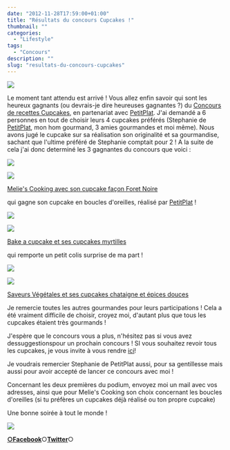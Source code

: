 ```yaml
---
date: "2012-11-28T17:59:00+01:00"
title: "Résultats du concours Cupcakes !"
thumbnail: ""
categories:
  - "Lifestyle"
tags:
  - "Concours"
description: ""
slug: "resultats-du-concours-cupcakes"
---
```


[![](https://crokmou.com/images/concours_recettes_cupcakes_crokmou_partenaire_petitplat.fr_bann-300x1501-300x150.jpg)](http://www.crokmou.com/wp-content/uploads/2012/11/concours_recettes_cupcakes_crokmou_partenaire_petitplat.fr_bann-300x1501.jpg)

Le moment tant attendu est arrivé ! Vous allez enfin savoir qui sont les heureux gagnants (ou devrais-je dire heureuses gagnantes ?) du [Concours de recettes Cupcakes](http://www.crokmou.com/2012/10/concours-recette-cupcake-partenaire-petitplat.fr.html), en partenariat avec [PetitPlat](http://www.petitplat.fr/). J'ai demandé a 6 personnes en tout de choisir leurs 4 cupcakes préférés (Stephanie de [PetitPlat](http://www.petitplat.fr/), mon hom gourmand, 3 amies gourmandes et moi même). Nous avons jugé le cupcake sur sa réalisation son originalité et sa gourmandise, sachant que l'ultime préféré de Stephanie comptait pour 2 ! A la suite de cela j'ai donc determiné les 3 gagnantes du concours que voici :

[![](https://crokmou.com/images/1ere1.jpg)](http://www.crokmou.com/wp-content/uploads/2012/11/1ere1.jpg)

[![](https://crokmou.com/images/foret-noire1-225x3001.jpg)](http://www.crokmou.com/wp-content/uploads/2012/11/foret-noire1-225x3001.jpg)

[Melie's Cooking avec son cupcake façon Foret Noire](http://meliescooking.wordpress.com/2012/11/09/cupcake-facon-foret-noire/)

qui gagne son cupcake en boucles d'oreilles, réalisé par [PetitPlat](http://www.petitplat.fr/) !

[![](https://crokmou.com/images/2eme1.jpg)](http://www.crokmou.com/wp-content/uploads/2012/11/2eme1.jpg)

[![](https://crokmou.com/images/813524061.jpg)](http://www.crokmou.com/wp-content/uploads/2012/11/813524061.jpg)

[Bake a cupcake et ses cupcakes myrtilles](http://bakeacupcake.canalblog.com/archives/2012/11/24/25658490.html)

qui remporte un petit colis surprise de ma part !

[![](https://crokmou.com/images/3eme1.jpg)](http://www.crokmou.com/wp-content/uploads/2012/11/3eme1.jpg)

[![](https://crokmou.com/images/Diapositive1-208x3001-208x300.jpg)](http://www.crokmou.com/wp-content/uploads/2012/11/Diapositive1-208x3001.jpg)

[Saveurs Végétales et ses cupcakes chataigne et épices douces](http://saveursvegetales.blogspot.com/2012/11/cupcakes-chataigne-epices-duces.html)

Je remercie toutes les autres gourmandes pour leurs participations ! Cela a été vraiment difficile de choisir, croyez moi, d'autant plus que tous les cupcakes étaient très gourmands !

J'espère que le concours vous a plus, n'hésitez pas si vous avez dessuggestionspour un prochain concours ! SI vous souhaitez revoir tous les cupcakes, je vous invite à vous rendre [ici](http://www.crokmou.com/2012/10/participations-au-concours-de-recettes.html)!

Je voudrais remercier Stephanie de PetitPlat aussi, pour sa gentillesse mais aussi pour avoir accepté de lancer ce concours avec moi !

Concernant les deux premières du podium, envoyez moi un mail avec vos adresses, ainsi que pour Melie's Cooking son choix concernant les boucles d'oreilles (si tu préfères un cupcakes déjà réalisé ou ton propre cupcake)

Une bonne soirée à tout le monde !

[![](https://crokmou.com/images/Sugared_Cupcake_Treat_by_gridlocked1.gif)](http://www.crokmou.com/wp-content/uploads/2012/11/Sugared_Cupcake_Treat_by_gridlocked1.gif)

[**○<span style="font-size: xx-small; margin: 0px; outline: 0px; padding: 0px;"><span style="font-family: Arial, Helvetica, sans-serif; margin: 0px; outline: 0px; padding: 0px;"></span></span>Facebook**](https://www.facebook.com/pages/CroKMou/148093255259077)○[**Twitter**](https://twitter.com/Crokmou)○